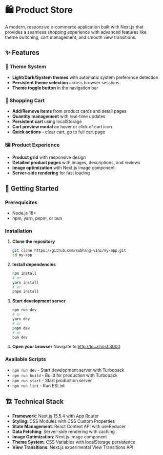 # 🛍️ Product Store

A modern, responsive e-commerce application built with Next.js that provides a seamless shopping experience with advanced features like theme switching, cart management, and smooth view transitions.

## ✨ Features

### 🎨 **Theme System**
- **Light/Dark/System themes** with automatic system preference detection
- **Persistent theme selection** across browser sessions
- **Theme toggle button** in the navigation bar

### 🛒 **Shopping Cart**
- **Add/Remove items** from product cards and detail pages
- **Quantity management** with real-time updates
- **Persistent cart** using localStorage
- **Cart preview modal** on hover or click of cart icon
- **Quick actions** - clear cart, go to full cart page

### 🖼️ **Product Experience**
- **Product grid** with responsive design
- **Detailed product pages** with images, descriptions, and reviews
- **Image optimization** with Next.js Image component
- **Server-side rendering** for fast loading

## 🚀 Getting Started

### Prerequisites
- Node.js 18+ 
- npm, yarn, pnpm, or bun

### Installation

1. **Clone the repository**
   ```bash
   git clone https://github.com/subhang-vini/my-app.git
   cd my-app
   ```

2. **Install dependencies**
   ```bash
   npm install
   # or
   yarn install
   # or
   pnpm install
   ```

3. **Start development server**
   ```bash
   npm run dev
   # or
   yarn dev
   # or
   pnpm dev
   # or
   bun dev
   ```

4. **Open your browser**
   Navigate to [http://localhost:3000](http://localhost:3000)

### Available Scripts

- `npm run dev` - Start development server with Turbopack
- `npm run build` - Build for production with Turbopack
- `npm run start` - Start production server
- `npm run lint` - Run ESLint

## 🏗️ Technical Stack

- **Framework**: Next.js 15.5.4 with App Router
- **Styling**: CSS Modules with CSS Custom Properties
- **State Management**: React Context API with useReducer
- **Data Fetching**: Server-side rendering with caching
- **Image Optimization**: Next.js Image component
- **Theme System**: CSS Variables with localStorage persistence
- **View Transitions**: Next.js experimental View Transitions API